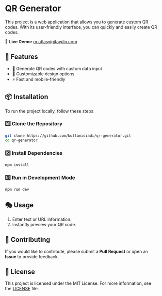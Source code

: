 # QR Generator

This project is a web application that allows you to generate custom QR codes. With its user-friendly interface, you can quickly and easily create QR codes.

🔗 **Live Demo:** [qr.atlasyigitaydin.com](https://qr.atlasyigitaydin.com/)

## 🚀 Features
- 📌 Generate QR codes with custom data input
- 🎨 Customizable design options
- ⚡ Fast and mobile-friendly

## 📦 Installation
To run the project locally, follow these steps:

### 1️⃣ Clone the Repository
```sh
git clone https://github.com/kullaniciadi/qr-generator.git
cd qr-generator
```

### 2️⃣ Install Dependencies
```sh
npm install
```

### 3️⃣ Run in Development Mode
```sh
npm run dev
```

## 🎭 Usage
1. Enter text or URL information.
2. Instantly preview your QR code.

## 🤝 Contributing
If you would like to contribute, please submit a **Pull Request** or open an **Issue** to provide feedback.

## 📄 License
This project is licensed under the MIT License. For more information, see the [LICENSE](LICENSE) file.
